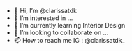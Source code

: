 - 👋 Hi, I’m @clarissatdk
- 👀 I’m interested in ...
- 🌱 I’m currently learning Interior Design
- 💞️ I’m looking to collaborate on ...
- 📫 How to reach me IG : @clarissatdk_

<!---
clarissatdk/clarissatdk is a ✨ special ✨ repository because its `README.md` (this file) appears on your GitHub profile.
You can click the Preview link to take a look at your changes.
--->
